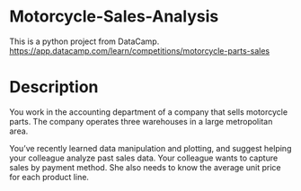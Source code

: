 # Motorcycle-Sales-Analysis 

This is a python project from DataCamp. https://app.datacamp.com/learn/competitions/motorcycle-parts-sales

# Description

You work in the accounting department of a company that sells motorcycle parts. The company operates three warehouses in a large metropolitan area.

You’ve recently learned data manipulation and plotting, and suggest helping your colleague analyze past sales data. Your colleague wants to capture sales by payment method. She also needs to know the average unit price for each product line.
